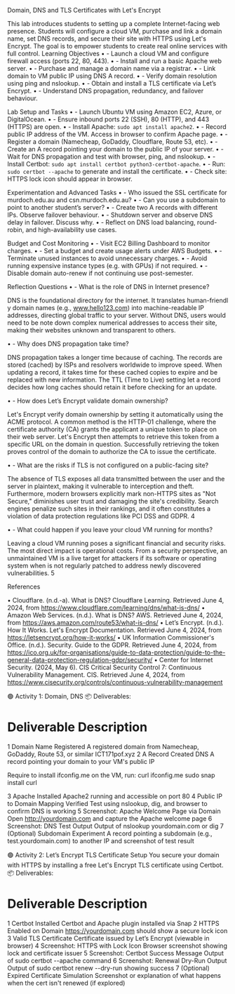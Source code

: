 Domain, DNS and TLS Certificates with Let's Encrypt

This lab introduces students to setting up a complete Internet-facing web presence. Students will configure a cloud VM, purchase and link a domain name, set DNS records, and secure their site with HTTPS using Let's Encrypt. The goal is to empower students to create real online services with full control.
Learning Objectives
•	- Launch a cloud VM and configure firewall access (ports 22, 80, 443).
•	- Install and run a basic Apache web server.
•	- Purchase and manage a domain name via a registrar.
•	- Link domain to VM public IP using DNS A record.
•	- Verify domain resolution using ping and nslookup.
•	- Obtain and install a TLS certificate via Let’s Encrypt.
•	- Understand DNS propagation, redundancy, and failover behaviour.

Lab Setup and Tasks
•	- Launch Ubuntu VM using Amazon EC2, Azure, or DigitalOcean.
•	- Ensure inbound ports 22 (SSH), 80 (HTTP), and 443 (HTTPS) are open.
•	- Install Apache: `sudo apt install apache2`.
•	- Record public IP address of the VM. Access in browser to confirm Apache page.
•	- Register a domain (Namecheap, GoDaddy, Cloudflare, Route 53, etc).
•	- Create an A record pointing your domain to the public IP of your server.
•	- Wait for DNS propagation and test with browser, ping, and nslookup.
•	- Install Certbot: `sudo apt install certbot python3-certbot-apache`.
•	- Run: `sudo certbot --apache` to generate and install the certificate.
•	- Check site: HTTPS lock icon should appear in browser.

Experimentation and Advanced Tasks
•	- Who issued the SSL certificate for murdoch.edu.au and csn.murdoch.edu.au?
•	- Can you use a subdomain to point to another student’s server?
•	- Create two A records with different IPs. Observe failover behaviour.
•	- Shutdown server and observe DNS delay in failover. Discuss why.
•	- Reflect on DNS load balancing, round-robin, and high-availability use cases.

Budget and Cost Monitoring
•	- Visit EC2 Billing Dashboard to monitor charges.
•	- Set a budget and create usage alerts under AWS Budgets.
•	- Terminate unused instances to avoid unnecessary charges.
•	- Avoid running expensive instance types (e.g. with GPUs) if not required.
•	- Disable domain auto-renew if not continuing use post-semester.

Reflection Questions
•	- What is the role of DNS in Internet presence?

DNS is the foundational directory for the internet. It translates human-friendl
y domain names (e.g., www.hello123.com) into machine-readable IP addresses,
directing global traffic to your server. Without DNS, users would need to be
note down complex numerical addresses to access their site, making their websites
unknown and transparent to others.

•	- Why does DNS propagation take time?

DNS propagation takes a longer time because of caching. The records are stored
(cached) by ISPs and resolvers worldwide to improve speed. When updating a record,
it takes time for these cached copies to expire and be replaced with new
information. The TTL (Time to Live) setting let a record decides how long caches
should retain it before checking for an update.

•	- How does Let’s Encrypt validate domain ownership?

Let's Encrypt verify domain ownership by setting it automatically using the ACME
protocol. A common method is the HTTP-01 challenge, where the certificate
authority (CA) grants the applicant a unique token to place on their web server.
Let's Encrypt then attempts to retrieve this token from a specific URL on the
domain in question. Successfully retrieving the token proves control of the domain
to authorize the CA to issue the certificate.

•	- What are the risks if TLS is not configured on a public-facing site?

The absence of TLS exposes all data transmitted between the user and the server
in plaintext, making it vulnerable to interception and theft. Furthermore,
modern browsers explicitly mark non-HTTPS sites as "Not Secure," diminishes
user trust and damaging the site's credibility. Search engines penalize such
sites in their rankings, and it often constitutes a violation of data protection
regulations like PCI DSS and GDPR. 4

•	- What could happen if you leave your cloud VM running for months?

Leaving a cloud VM running poses a significant financial and security risks. The most direct impact is operational costs. From a security perspective, an unmaintained VM is a live target for attackers if its software or operating system when is not regularly patched to address newly discovered vulnerabilities. 5 

References

•	Cloudflare. (n.d.-a). What is DNS? Cloudflare Learning. Retrieved June 4, 2024, from https://www.cloudflare.com/learning/dns/what-is-dns/
•	Amazon Web Services. (n.d.). What is DNS? AWS. Retrieved June 4, 2024, from https://aws.amazon.com/route53/what-is-dns/
•	Let’s Encrypt. (n.d.). How It Works. Let's Encrypt Documentation. Retrieved June 4, 2024, from https://letsencrypt.org/how-it-works/
•	UK Information Commissioner's Office. (n.d.). Security. Guide to the GDPR. Retrieved June 4, 2024, from https://ico.org.uk/for-organisations/guide-to-data-protection/guide-to-the-general-data-protection-regulation-gdpr/security/
•	Center for Internet Security. (2024, May 6). CIS Critical Security Control 7: Continuous Vulnerability Management. CIS. Retrieved June 4, 2024, from https://www.cisecurity.org/controls/continuous-vulnerability-management


🟢 Activity 1: Domain, DNS
📦 Deliverables:
#	Deliverable	Description
1	Domain Name Registered	A registered domain from Namecheap, GoDaddy, Route 53, or similar ICT171pof.xyz
2	A Record Created	DNS A record pointing your domain to your VM's public IP

Require to install ifconfig.me on the VM,
run: curl ifconfig.me
sudo snap install curl

3	Apache Installed	Apache2 running and accessible on port 80
4	Public IP to Domain Mapping Verified	Test using nslookup, dig, and browser to confirm DNS is working
5	Screenshot: Apache Welcome Page via Domain	Open http://yourdomain.com and capture the Apache welcome page
6	Screenshot: DNS Test Output	Output of nslookup yourdomain.com or dig
7	(Optional) Subdomain Experiment	A record pointing a subdomain (e.g., test.yourdomain.com) to another IP and screenshot of test result

🟢 Activity 2: Let’s Encrypt TLS Certificate Setup
You secure your domain with HTTPS by installing a free Let's Encrypt TLS certificate using Certbot.
📦 Deliverables:
#	Deliverable	Description
1	Certbot Installed	Certbot and Apache plugin installed via Snap
2	HTTPS Enabled on Domain	https://yourdomain.com should show a secure lock icon
3	Valid TLS Certificate	Certificate issued by Let’s Encrypt (viewable in browser)
4	Screenshot: HTTPS with Lock Icon	Browser screenshot showing lock and certificate issuer
5	Screenshot: Certbot Success Message	Output of sudo certbot --apache command
6	Screenshot: Renewal Dry-Run Output	Output of sudo certbot renew --dry-run showing success
7	(Optional) Expired Certificate Simulation	Screenshot or explanation of what happens when the cert isn't renewed (if explored)

